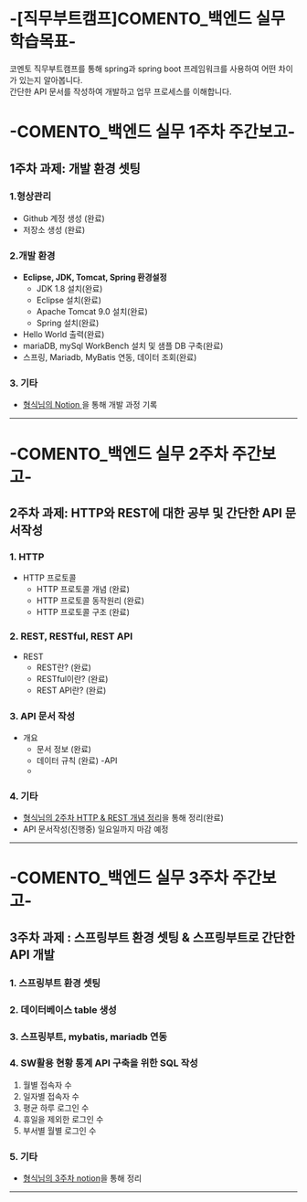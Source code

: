# -[직무부트캠프]COMENTO_백엔드 실무 학습목표-
코멘토 직무부트캠프를 통해 spring과 spring boot 프레임워크를 사용하여 어떤 차이가 있는지 알아봅니다.  
간단한 API 문서를 작성하여 개발하고 업무 프로세스를 이해합니다.
# -COMENTO_백엔드 실무 1주차 주간보고-

## 1주차 과제: 개발 환경 셋팅

### 1.형상관리
- Github 계정 생성 (완료)
- 저장소 생성 (완료) 

### 2.개발 환경
- **Eclipse, JDK, Tomcat, Spring 환경설정**
  - JDK 1.8 설치(완료)
  - Eclipse 설치(완료)
  - Apache Tomcat 9.0 설치(완료)
  - Spring 설치(완료)
- Hello World 출력(완료)
- mariaDB, mySql WorkBench 설치 및 샘플 DB 구축(완료)
- 스프링, Mariadb, MyBatis 연동, 데이터 조회(완료)

### 3. 기타
- [형식님의 Notion ](https://www.notion.so/1-_-a4dbeab1b75b4a66b6573728a35ac0e1)을 통해 개발 과정 기록 
---
# -COMENTO_백엔드 실무 2주차 주간보고-

## 2주차 과제: HTTP와 REST에 대한 공부 및 간단한 API 문서작성

### 1. HTTP
- HTTP 프로토콜
  - HTTP 프로토콜 개념 (완료)
  - HTTP 프로토콜 동작원리 (완료)
  - HTTP 프로토콜 구조 (완료)
  
### 2. REST, RESTful, REST API
- REST
  - REST란? (완료)
  - RESTful이란? (완료)
  - REST API란? (완료)

### 3. API 문서 작성
- 개요
  - 문서 정보 (완료)
  - 데이터 규칙 (완료)
-API
  -
  
### 4. 기타
- [형식님의 2주차 HTTP & REST 개념 정리](https://www.notion.so/2-_-75dd41cd12b94c018b70f47cba93e9eb)을 통해 정리(완료)
- API 문서작성(진행중) 일요일까지 마감 예정

---
# -COMENTO_백엔드 실무 3주차 주간보고-

## 3주차 과제 : 스프링부트 환경 셋팅 & 스프링부트로 간단한 API 개발

### 1. 스프링부트 환경 셋팅

### 2. 데이터베이스 table 생성

### 3. 스프링부트, mybatis, mariadb 연동

### 4. SW활용 현황 통계 API 구축을 위한 SQL 작성
1. 월별 접속자 수
2. 일자별 접속자 수
3. 평균 하루 로그인 수
4. 휴일을 제외한 로그인 수
5. 부서별 월별 로그인 수

### 5. 기타
- [형식님의 3주차 notion](https://www.notion.so/3-_-c229b3c05c674703be86ebe981ce8f0d)을 통해 정리

---
